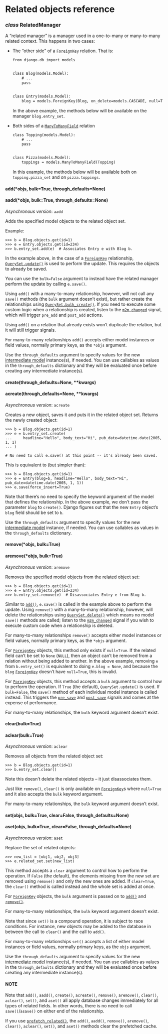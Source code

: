 # Related objects reference

### *class* RelatedManager

A “related manager” is a manager used in a one-to-many or many-to-many
related context. This happens in two cases:

* The “other side” of a [`ForeignKey`](fields.md#django.db.models.ForeignKey) relation.
  That is:
  ```default
  from django.db import models


  class Blog(models.Model):
      # ...
      pass


  class Entry(models.Model):
      blog = models.ForeignKey(Blog, on_delete=models.CASCADE, null=True)
  ```

  In the above example, the methods below will be available on
  the manager `blog.entry_set`.
* Both sides of a [`ManyToManyField`](fields.md#django.db.models.ManyToManyField) relation
  ```default
  class Topping(models.Model):
      # ...
      pass


  class Pizza(models.Model):
      toppings = models.ManyToManyField(Topping)
  ```

  In this example, the methods below will be available both on
  `topping.pizza_set` and on `pizza.toppings`.

#### add(\*objs, bulk=True, through_defaults=None)

#### aadd(\*objs, bulk=True, through_defaults=None)

*Asynchronous version*: `aadd`

Adds the specified model objects to the related object set.

Example:

```pycon
>>> b = Blog.objects.get(id=1)
>>> e = Entry.objects.get(id=234)
>>> b.entry_set.add(e)  # Associates Entry e with Blog b.
```

In the example above, in the case of a
[`ForeignKey`](fields.md#django.db.models.ForeignKey) relationship,
[`QuerySet.update()`](querysets.md#django.db.models.query.QuerySet.update)
is used to perform the update. This requires the objects to already be
saved.

You can use the `bulk=False` argument to instead have the related
manager perform the update by calling `e.save()`.

Using `add()` with a many-to-many relationship, however, will not
call any `save()` methods (the `bulk` argument doesn’t exist), but
rather create the relationships using [`QuerySet.bulk_create()`](querysets.md#django.db.models.query.QuerySet.bulk_create). If you need to execute
some custom logic when a relationship is created, listen to the
[`m2m_changed`](../signals.md#django.db.models.signals.m2m_changed) signal, which will
trigger `pre_add` and `post_add` actions.

Using `add()` on a relation that already exists won’t duplicate the
relation, but it will still trigger signals.

For many-to-many relationships `add()` accepts either model instances
or field values, normally primary keys, as the `*objs` argument.

Use the `through_defaults` argument to specify values for the new
[intermediate model](../../topics/db/models.md#intermediary-manytomany) instance(s), if
needed. You can use callables as values in the `through_defaults`
dictionary and they will be evaluated once before creating any
intermediate instance(s).

#### create(through_defaults=None, \*\*kwargs)

#### acreate(through_defaults=None, \*\*kwargs)

*Asynchronous version*: `acreate`

Creates a new object, saves it and puts it in the related object set.
Returns the newly created object:

```pycon
>>> b = Blog.objects.get(id=1)
>>> e = b.entry_set.create(
...     headline="Hello", body_text="Hi", pub_date=datetime.date(2005, 1, 1)
... )

# No need to call e.save() at this point -- it's already been saved.
```

This is equivalent to (but simpler than):

```pycon
>>> b = Blog.objects.get(id=1)
>>> e = Entry(blog=b, headline="Hello", body_text="Hi", pub_date=datetime.date(2005, 1, 1))
>>> e.save(force_insert=True)
```

Note that there’s no need to specify the keyword argument of the model
that defines the relationship. In the above example, we don’t pass the
parameter `blog` to `create()`. Django figures out that the new
`Entry` object’s `blog` field should be set to `b`.

Use the `through_defaults` argument to specify values for the new
[intermediate model](../../topics/db/models.md#intermediary-manytomany) instance, if
needed. You can use callables as values in the `through_defaults`
dictionary.

#### remove(\*objs, bulk=True)

#### aremove(\*objs, bulk=True)

*Asynchronous version*: `aremove`

Removes the specified model objects from the related object set:

```pycon
>>> b = Blog.objects.get(id=1)
>>> e = Entry.objects.get(id=234)
>>> b.entry_set.remove(e)  # Disassociates Entry e from Blog b.
```

Similar to [`add()`](#django.db.models.fields.related.RelatedManager.add), `e.save()` is called in the example above
to perform the update. Using `remove()` with a many-to-many
relationship, however, will delete the relationships using
[`QuerySet.delete()`](querysets.md#django.db.models.query.QuerySet.delete) which
means no model `save()` methods are called; listen to the
[`m2m_changed`](../signals.md#django.db.models.signals.m2m_changed) signal if you wish to
execute custom code when a relationship is deleted.

For many-to-many relationships `remove()` accepts either model
instances or field values, normally primary keys, as the `*objs`
argument.

For [`ForeignKey`](fields.md#django.db.models.ForeignKey) objects, this method only
exists if `null=True`. If the related field can’t be set to `None`
(`NULL`), then an object can’t be removed from a relation without
being added to another. In the above example, removing `e` from
`b.entry_set()` is equivalent to doing `e.blog = None`, and because
the `blog` [`ForeignKey`](fields.md#django.db.models.ForeignKey) doesn’t have
`null=True`, this is invalid.

For [`ForeignKey`](fields.md#django.db.models.ForeignKey) objects, this method accepts
a `bulk` argument to control how to perform the operation.
If `True` (the default), `QuerySet.update()` is used.
If `bulk=False`, the `save()` method of each individual model
instance is called instead. This triggers the
[`pre_save`](../signals.md#django.db.models.signals.pre_save) and
[`post_save`](../signals.md#django.db.models.signals.post_save) signals and comes at the
expense of performance.

For many-to-many relationships, the `bulk` keyword argument doesn’t
exist.

#### clear(bulk=True)

#### aclear(bulk=True)

*Asynchronous version*: `aclear`

Removes all objects from the related object set:

```pycon
>>> b = Blog.objects.get(id=1)
>>> b.entry_set.clear()
```

Note this doesn’t delete the related objects – it just disassociates
them.

Just like `remove()`, `clear()` is only available on
[`ForeignKey`](fields.md#django.db.models.ForeignKey)s where `null=True` and it also
accepts the `bulk` keyword argument.

For many-to-many relationships, the `bulk` keyword argument doesn’t
exist.

#### set(objs, bulk=True, clear=False, through_defaults=None)

#### aset(objs, bulk=True, clear=False, through_defaults=None)

*Asynchronous version*: `aset`

Replace the set of related objects:

```pycon
>>> new_list = [obj1, obj2, obj3]
>>> e.related_set.set(new_list)
```

This method accepts a `clear` argument to control how to perform the
operation. If `False` (the default), the elements missing from the
new set are removed using `remove()` and only the new ones are added.
If `clear=True`, the `clear()` method is called instead and the
whole set is added at once.

For [`ForeignKey`](fields.md#django.db.models.ForeignKey) objects, the `bulk`
argument is passed on to [`add()`](#django.db.models.fields.related.RelatedManager.add) and [`remove()`](#django.db.models.fields.related.RelatedManager.remove).

For many-to-many relationships, the `bulk` keyword argument doesn’t
exist.

Note that since `set()` is a compound operation, it is subject to
race conditions. For instance, new objects may be added to the database
in between the call to `clear()` and the call to `add()`.

For many-to-many relationships `set()` accepts a list of either model
instances or field values, normally primary keys, as the `objs`
argument.

Use the `through_defaults` argument to specify values for the new
[intermediate model](../../topics/db/models.md#intermediary-manytomany) instance(s), if
needed. You can use callables as values in the `through_defaults`
dictionary and they will be evaluated once before creating any
intermediate instance(s).

#### NOTE
Note that `add()`, `aadd()`, `create()`, `acreate()`,
`remove()`, `aremove()`, `clear()`, `aclear()`, `set()`, and
`aset()` all apply database changes immediately for all types of
related fields. In other words, there is no need to call
`save()`/`asave()` on either end of the relationship.

If you use [`prefetch_related()`](querysets.md#django.db.models.query.QuerySet.prefetch_related),
the `add()`, `aadd()`, `remove()`, `aremove()`, `clear()`,
`aclear()`, `set()`, and `aset()` methods clear the prefetched
cache.
